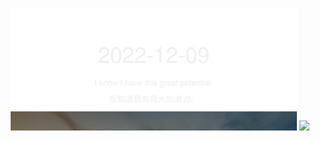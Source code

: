 <!-- [START DAILY SAYING] -->
<!-- Please keep comment here to allow auto-update -->
<p align="center">
  <img src="assets/daily-saying/2022-12-09.svg" height="196"/>
  <img src="https://365dots.vercel.app?d=2022-12-09" height="196"/>
</p>
<!-- [END DAILY SAYING] -->

<!-- <p align="center">
<img alt="profile views" src="https://komarev.com/ghpvc/?username=bubkoo&color=brightgreen&style=flat-square&label=PROFILE+VIEWS" />
</p> -->
